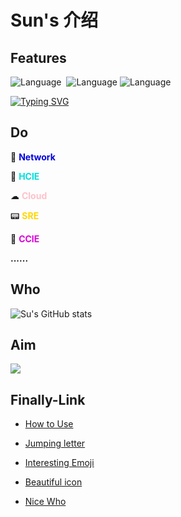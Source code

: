 # Sun's 介绍

## Features

![Language](https://img.shields.io/badge/language-Network-brightgreen)       ![Language](https://img.shields.io/badge/language-HCIE-9cf)         ![Language](https://img.shields.io/badge/language-HuaWei-lightgrey)  

[![Typing SVG](https://readme-typing-svg.herokuapp.com?font=Fira+Code&weight=600&size=30&pause=1000&color=F727EB&width=435&lines=HCIE+Yes%EF%BC%8C+HuaWei+Nice)](https://git.io/typing-svg)



## Do

👔 **<font color="#0000dd">Network</font>**

📱 **<font color="#00dddd">HCIE</font>**

☁ **<font color="pink">Cloud</font>**

📟  **<font color="gold">SRE</font>**

📮 **<font color="#dd00dd">CCIE</font>**

**......**



## Who

![Su's GitHub stats](https://github-readme-stats.vercel.app/api?username=ClarkSun2000&theme=tokyonight&show_icons=true)



## Aim

<div align="left">
    <img  src="https://github-readme-streak-stats.herokuapp.com/?user=ClarkSun2000" />
</div>




## Finally-Link

* [How to Use](https://zhuanlan.zhihu.com/p/389305285)

* [Jumping letter](https://readme-typing-svg.herokuapp.com/demo/)

* [Interesting Emoji](https://www.webfx.com/tools/emoji-cheat-sheet/)

* [Beautiful icon](https://shields.io/badges/static-badge)

* [Nice Who](https://zhuanlan.zhihu.com/p/389305285)

  



